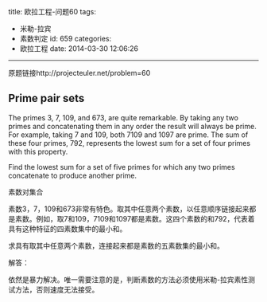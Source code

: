 title: 欧拉工程-问题60
tags:
  - 米勒-拉宾
  - 素数判定
id: 659
categories:
  - 欧拉工程
date: 2014-03-30 12:06:26
---

原题链接http://projecteuler.net/problem=60

## Prime pair sets

The primes 3, 7, 109, and 673, are quite remarkable. By taking any two primes and concatenating them in any order the result will always be prime. For example, taking 7 and 109, both 7109 and 1097 are prime. The sum of these four primes, 792, represents the lowest sum for a set of four primes with this property.

Find the lowest sum for a set of five primes for which any two primes concatenate to produce another prime.

素数对集合

素数3，7，109和673非常有特色。取其中任意两个素数，以任意顺序链接起来都是素数。例如，取7和109，7109和1097都是素数。这四个素数的和792，代表着具有这种特征的四素数集中的最小和。

求具有取其中任意两个素数，连接起来都是素数的五素数集的最小和。

解答：

依然是暴力解决。唯一需要注意的是，判断素数的方法必须使用米勒-拉宾素性测试方法，否则速度无法接受。